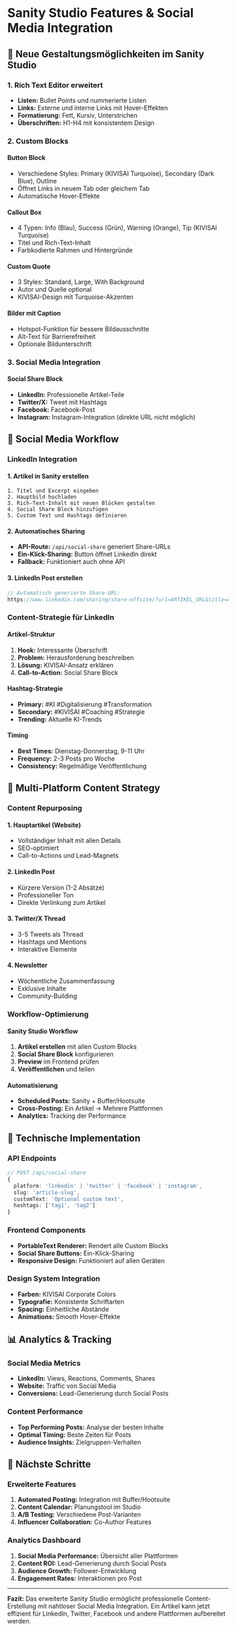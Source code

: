 # Sanity Studio Features & Social Media Integration

## 🎨 Neue Gestaltungsmöglichkeiten im Sanity Studio

### 1. **Rich Text Editor erweitert**
- **Listen:** Bullet Points und nummerierte Listen
- **Links:** Externe und interne Links mit Hover-Effekten
- **Formatierung:** Fett, Kursiv, Unterstrichen
- **Überschriften:** H1-H4 mit konsistentem Design

### 2. **Custom Blocks**

#### **Button Block**
- Verschiedene Styles: Primary (KIVISAI Turquoise), Secondary (Dark Blue), Outline
- Öffnet Links in neuem Tab oder gleichem Tab
- Automatische Hover-Effekte

#### **Callout Box**
- 4 Typen: Info (Blau), Success (Grün), Warning (Orange), Tip (KIVISAI Turquoise)
- Titel und Rich-Text-Inhalt
- Farbkodierte Rahmen und Hintergründe

#### **Custom Quote**
- 3 Styles: Standard, Large, With Background
- Autor und Quelle optional
- KIVISAI-Design mit Turquoise-Akzenten

#### **Bilder mit Caption**
- Hotspot-Funktion für bessere Bildausschnitte
- Alt-Text für Barrierefreiheit
- Optionale Bildunterschrift

### 3. **Social Media Integration**

#### **Social Share Block**
- **LinkedIn:** Professionelle Artikel-Teile
- **Twitter/X:** Tweet mit Hashtags
- **Facebook:** Facebook-Post
- **Instagram:** Instagram-Integration (direkte URL nicht möglich)

## 📱 Social Media Workflow

### **LinkedIn Integration**

#### **1. Artikel in Sanity erstellen**
```
1. Titel und Excerpt eingeben
2. Hauptbild hochladen
3. Rich-Text-Inhalt mit neuen Blöcken gestalten
4. Social Share Block hinzufügen
5. Custom Text und Hashtags definieren
```

#### **2. Automatisches Sharing**
- **API-Route:** `/api/social-share` generiert Share-URLs
- **Ein-Klick-Sharing:** Button öffnet LinkedIn direkt
- **Fallback:** Funktioniert auch ohne API

#### **3. LinkedIn Post erstellen**
```javascript
// Automatisch generierte Share-URL:
https://www.linkedin.com/sharing/share-offsite/?url=ARTIKEL_URL&title=ARTIKEL_TITEL
```

### **Content-Strategie für LinkedIn**

#### **Artikel-Struktur**
1. **Hook:** Interessante Überschrift
2. **Problem:** Herausforderung beschreiben
3. **Lösung:** KIVISAI-Ansatz erklären
4. **Call-to-Action:** Social Share Block

#### **Hashtag-Strategie**
- **Primary:** #KI #Digitalisierung #Transformation
- **Secondary:** #KIVISAI #Coaching #Strategie
- **Trending:** Aktuelle KI-Trends

#### **Timing**
- **Best Times:** Dienstag-Donnerstag, 9-11 Uhr
- **Frequency:** 2-3 Posts pro Woche
- **Consistency:** Regelmäßige Veröffentlichung

## 🎯 Multi-Platform Content Strategy

### **Content Repurposing**

#### **1. Hauptartikel (Website)**
- Vollständiger Inhalt mit allen Details
- SEO-optimiert
- Call-to-Actions und Lead-Magnets

#### **2. LinkedIn Post**
- Kürzere Version (1-2 Absätze)
- Professioneller Ton
- Direkte Verlinkung zum Artikel

#### **3. Twitter/X Thread**
- 3-5 Tweets als Thread
- Hashtags und Mentions
- Interaktive Elemente

#### **4. Newsletter**
- Wöchentliche Zusammenfassung
- Exklusive Inhalte
- Community-Building

### **Workflow-Optimierung**

#### **Sanity Studio Workflow**
1. **Artikel erstellen** mit allen Custom Blocks
2. **Social Share Block** konfigurieren
3. **Preview** im Frontend prüfen
4. **Veröffentlichen** und teilen

#### **Automatisierung**
- **Scheduled Posts:** Sanity + Buffer/Hootsuite
- **Cross-Posting:** Ein Artikel → Mehrere Plattformen
- **Analytics:** Tracking der Performance

## 🔧 Technische Implementation

### **API Endpoints**
```typescript
// POST /api/social-share
{
  platform: 'linkedin' | 'twitter' | 'facebook' | 'instagram',
  slug: 'article-slug',
  customText: 'Optional custom text',
  hashtags: ['tag1', 'tag2']
}
```

### **Frontend Components**
- **PortableText Renderer:** Rendert alle Custom Blocks
- **Social Share Buttons:** Ein-Klick-Sharing
- **Responsive Design:** Funktioniert auf allen Geräten

### **Design System Integration**
- **Farben:** KIVISAI Corporate Colors
- **Typografie:** Konsistente Schriftarten
- **Spacing:** Einheitliche Abstände
- **Animations:** Smooth Hover-Effekte

## 📊 Analytics & Tracking

### **Social Media Metrics**
- **LinkedIn:** Views, Reactions, Comments, Shares
- **Website:** Traffic von Social Media
- **Conversions:** Lead-Generierung durch Social Posts

### **Content Performance**
- **Top Performing Posts:** Analyse der besten Inhalte
- **Optimal Timing:** Beste Zeiten für Posts
- **Audience Insights:** Zielgruppen-Verhalten

## 🚀 Nächste Schritte

### **Erweiterte Features**
1. **Automated Posting:** Integration mit Buffer/Hootsuite
2. **Content Calendar:** Planungstool im Studio
3. **A/B Testing:** Verschiedene Post-Varianten
4. **Influencer Collaboration:** Co-Author Features

### **Analytics Dashboard**
1. **Social Media Performance:** Übersicht aller Plattformen
2. **Content ROI:** Lead-Generierung durch Social Posts
3. **Audience Growth:** Follower-Entwicklung
4. **Engagement Rates:** Interaktionen pro Post

---

**Fazit:** Das erweiterte Sanity Studio ermöglicht professionelle Content-Erstellung mit nahtloser Social Media Integration. Ein Artikel kann jetzt effizient für LinkedIn, Twitter, Facebook und andere Plattformen aufbereitet werden. 